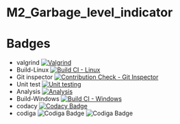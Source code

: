 # M2_Garbage_level_indicator
# Badges
- valgrind 
[![Valgrind](https://github.com/SaraniyaaSankar/M2_Garbage_level_indicator/actions/workflows/valgrind.yml/badge.svg)](https://github.com/SaraniyaaSankar/M2_Garbage_level_indicator/actions/workflows/valgrind.yml)
- Build-Linux
[![Build CI - Linux](https://github.com/SaraniyaaSankar/M2_Garbage_level_indicator/actions/workflows/Build_Linux.yml/badge.svg)](https://github.com/SaraniyaaSankar/M2_Garbage_level_indicator/actions/workflows/Build_Linux.yml)
- Git inspector
[![Contribution Check - Git Inspector](https://github.com/SaraniyaaSankar/M2_Garbage_level_indicator/actions/workflows/git_inspector.yml/badge.svg)](https://github.com/SaraniyaaSankar/M2_Garbage_level_indicator/actions/workflows/git_inspector.yml)
- Unit test
[![Unit testing](https://github.com/SaraniyaaSankar/M2_Garbage_level_indicator/actions/workflows/unit-test.yml/badge.svg)](https://github.com/SaraniyaaSankar/M2_Garbage_level_indicator/actions/workflows/unit-test.yml)
- Analysis
[![Analysis](https://github.com/SaraniyaaSankar/M2_Garbage_level_indicator/actions/workflows/Analysis.yml/badge.svg)](https://github.com/SaraniyaaSankar/M2_Garbage_level_indicator/actions/workflows/Analysis.yml)
- Build-Windows
[![Build CI - Windows](https://github.com/SaraniyaaSankar/M2_Garbage_level_indicator/actions/workflows/Build_Windows.yml/badge.svg)](https://github.com/SaraniyaaSankar/M2_Garbage_level_indicator/actions/workflows/Build_Windows.yml)
- codacy
[![Codacy Badge](https://app.codacy.com/project/badge/Grade/d4cd47cb01d740fe96445feb7cebc9b8)](https://www.codacy.com/gh/SaraniyaaSankar/M2_Garbage_level_indicator/dashboard?utm_source=github.com&amp;utm_medium=referral&amp;utm_content=SaraniyaaSankar/M2_Garbage_level_indicator&amp;utm_campaign=Badge_Grade)
- codiga
![Codiga Badge](https://api.codiga.io/project/32955/score/svg)
![Codiga Badge](https://api.codiga.io/project/32955/status/svg)
